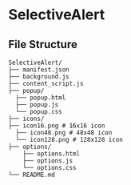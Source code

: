 # SelectiveAlert

## File Structure

  
    SelectiveAlert/
    ├── manifest.json 
    ├── background.js 
    ├── content_script.js
    ├── popup/
      ├── popup.html 
      ├── popup.js 
      └── popup.css 
    ├── icons/
    ├── icon16.png # 16x16 icon
      ├── icon48.png # 48x48 icon
      └── icon128.png # 128x128 icon
    ├── options/
        ├── options.html 
        ├── options.js 
        └── options.css 
    └── README.md 
